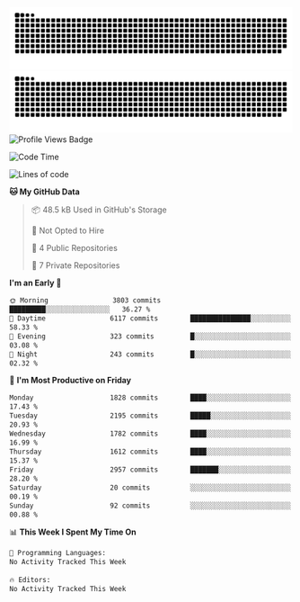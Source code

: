 <img src="https://github.com/nielsbaggerman/nielsbaggerman/blob/output/github-contribution-grid-snake.svg#gh-light-mode-only" alt="GitHub Snake Light">
<img src="https://github.com/nielsbaggerman/nielsbaggerman/blob/output/github-contribution-grid-snake-dark.svg#gh-dark-mode-only" alt="GitHub Snake Dark">
<img src="https://komarev.com/ghpvc/?username=nielsbaggerman&amp;label=Profile+Views" alt="Profile Views Badge" />

<!--START_SECTION:waka-->
![Code Time](http://img.shields.io/badge/Code%20Time-2%2C360%20hrs%2036%20mins-blue)

![Lines of code](https://img.shields.io/badge/From%20Hello%20World%20I%27ve%20Written-12.0%20million%20lines%20of%20code-blue)

**🐱 My GitHub Data** 

> 📦 48.5 kB Used in GitHub's Storage 
 > 
> 🚫 Not Opted to Hire
 > 
> 📜 4 Public Repositories 
 > 
> 🔑 7 Private Repositories 
 > 
**I'm an Early 🐤** 

```text
🌞 Morning                3803 commits        █████████░░░░░░░░░░░░░░░░   36.27 % 
🌆 Daytime                6117 commits        ███████████████░░░░░░░░░░   58.33 % 
🌃 Evening                323 commits         █░░░░░░░░░░░░░░░░░░░░░░░░   03.08 % 
🌙 Night                  243 commits         █░░░░░░░░░░░░░░░░░░░░░░░░   02.32 % 
```
📅 **I'm Most Productive on Friday** 

```text
Monday                   1828 commits        ████░░░░░░░░░░░░░░░░░░░░░   17.43 % 
Tuesday                  2195 commits        █████░░░░░░░░░░░░░░░░░░░░   20.93 % 
Wednesday                1782 commits        ████░░░░░░░░░░░░░░░░░░░░░   16.99 % 
Thursday                 1612 commits        ████░░░░░░░░░░░░░░░░░░░░░   15.37 % 
Friday                   2957 commits        ███████░░░░░░░░░░░░░░░░░░   28.20 % 
Saturday                 20 commits          ░░░░░░░░░░░░░░░░░░░░░░░░░   00.19 % 
Sunday                   92 commits          ░░░░░░░░░░░░░░░░░░░░░░░░░   00.88 % 
```


📊 **This Week I Spent My Time On** 

```text
💬 Programming Languages: 
No Activity Tracked This Week

🔥 Editors: 
No Activity Tracked This Week
```


<!--END_SECTION:waka-->
